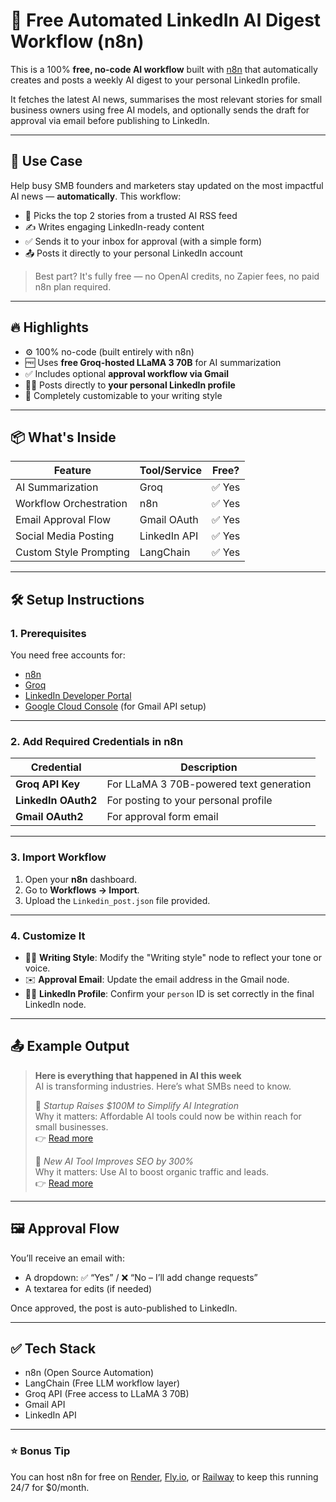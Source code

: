 # 🧠 Free Automated LinkedIn AI Digest Workflow (n8n)

This is a 100% **free, no-code AI workflow** built with [n8n](https://n8n.io/) that automatically creates and posts a weekly AI digest to your personal LinkedIn profile.

It fetches the latest AI news, summarises the most relevant stories for small business owners using free AI models, and optionally sends the draft for approval via email before publishing to LinkedIn.

---

## 🎯 Use Case

Help busy SMB founders and marketers stay updated on the most impactful AI news — **automatically**. This workflow:
- 🧠 Picks the top 2 stories from a trusted AI RSS feed
- ✍️ Writes engaging LinkedIn-ready content
- ✅ Sends it to your inbox for approval (with a simple form)
- 📤 Posts it directly to your personal LinkedIn account

> Best part? It's fully free — no OpenAI credits, no Zapier fees, no paid n8n plan required.

---

## 🔥 Highlights

- ⚙️ 100% no-code (built entirely with n8n)
- 🆓 Uses **free Groq-hosted LLaMA 3 70B** for AI summarization
- ✅ Includes optional **approval workflow via Gmail**
- 🧑‍💼 Posts directly to **your personal LinkedIn profile**
- 📄 Completely customizable to your writing style

---

## 📦 What's Inside

| Feature                      | Tool/Service       | Free? |
|-----------------------------|--------------------|-------|
| AI Summarization            | Groq               | ✅ Yes |
| Workflow Orchestration      | n8n                | ✅ Yes |
| Email Approval Flow         | Gmail OAuth        | ✅ Yes |
| Social Media Posting        | LinkedIn API       | ✅ Yes |
| Custom Style Prompting      | LangChain          | ✅ Yes |

---

## 🛠️ Setup Instructions

### 1. Prerequisites

You need free accounts for:
- [n8n](https://n8n.io/)
- [Groq](https://console.groq.com/)
- [LinkedIn Developer Portal](https://www.linkedin.com/developers/)
- [Google Cloud Console](https://console.cloud.google.com/) (for Gmail API setup)

---

### 2. Add Required Credentials in n8n

| Credential         | Description                            |
|--------------------|----------------------------------------|
| **Groq API Key**   | For LLaMA 3 70B-powered text generation |
| **LinkedIn OAuth2**| For posting to your personal profile   |
| **Gmail OAuth2**   | For approval form email                |

---

### 3. Import Workflow

1. Open your **n8n** dashboard.
2. Go to **Workflows → Import**.
3. Upload the `Linkedin_post.json` file provided.

---

### 4. Customize It

- 🧑‍🎤 **Writing Style**: Modify the "Writing style" node to reflect your tone or voice.
- ✉️ **Approval Email**: Update the email address in the Gmail node.
- 🧑‍💼 **LinkedIn Profile**: Confirm your `person` ID is set correctly in the final LinkedIn node.

---

## 📤 Example Output

> **Here is everything that happened in AI this week**  
> AI is transforming industries. Here’s what SMBs need to know.  
>  
> 🔹 *Startup Raises $100M to Simplify AI Integration*  
> Why it matters: Affordable AI tools could now be within reach for small businesses.  
> 👉 [Read more](https://...)  
>  
> 🔹 *New AI Tool Improves SEO by 300%*  
> Why it matters: Use AI to boost organic traffic and leads.  
> 👉 [Read more](https://...)

---

## 🖼️ Approval Flow

You’ll receive an email with:
- A dropdown: ✅ “Yes” / ❌ “No – I’ll add change requests”
- A textarea for edits (if needed)

Once approved, the post is auto-published to LinkedIn.

---

## ✅ Tech Stack

- n8n (Open Source Automation)
- LangChain (Free LLM workflow layer)
- Groq API (Free access to LLaMA 3 70B)
- Gmail API
- LinkedIn API

---



### ⭐ Bonus Tip

You can host n8n for free on [Render](https://render.com), [Fly.io](https://fly.io), or [Railway](https://railway.app) to keep this running 24/7 for $0/month.


